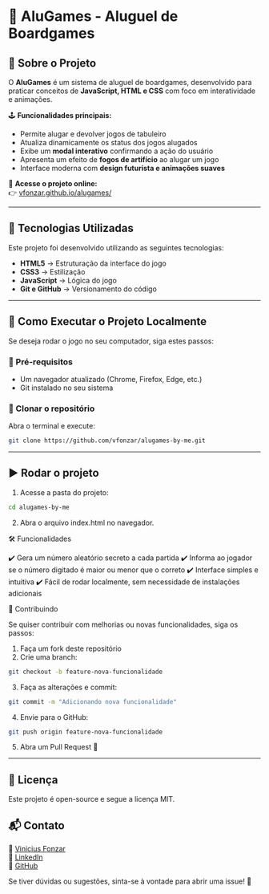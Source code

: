 # 🎲 AluGames - Aluguel de Boardgames

## 📖 Sobre o Projeto

O **AluGames** é um sistema de aluguel de boardgames, desenvolvido para praticar conceitos de **JavaScript, HTML e CSS** com foco em interatividade e animações.

🕹️ **Funcionalidades principais:**
- Permite alugar e devolver jogos de tabuleiro
- Atualiza dinamicamente os status dos jogos alugados
- Exibe um **modal interativo** confirmando a ação do usuário
- Apresenta um efeito de **fogos de artifício** ao alugar um jogo
- Interface moderna com **design futurista e animações suaves**

🔗 **Acesse o projeto online:**  
👉 [vfonzar.github.io/alugames/](https://vfonzar.github.io/alugames-by-me/)

---

## 🚀 Tecnologias Utilizadas

Este projeto foi desenvolvido utilizando as seguintes tecnologias:

- **HTML5** → Estruturação da interface do jogo  
- **CSS3** → Estilização 
- **JavaScript** → Lógica do jogo 
- **Git e GitHub** → Versionamento do código  

---

## 📂 Como Executar o Projeto Localmente

Se deseja rodar o jogo no seu computador, siga estes passos:

### 🔧 Pré-requisitos
- Um navegador atualizado (Chrome, Firefox, Edge, etc.)
- Git instalado no seu sistema

### 🔄 Clonar o repositório
Abra o terminal e execute:

```sh
git clone https://github.com/vfonzar/alugames-by-me.git
```

---

## ▶️ Rodar o projeto
1.	Acesse a pasta do projeto:

```sh
cd alugames-by-me
```

2.	Abra o arquivo index.html no navegador.

🛠️ Funcionalidades

✔️ Gera um número aleatório secreto a cada partida
✔️ Informa ao jogador se o número digitado é maior ou menor que o correto
✔️ Interface simples e intuitiva
✔️ Fácil de rodar localmente, sem necessidade de instalações adicionais

🤝 Contribuindo

Se quiser contribuir com melhorias ou novas funcionalidades, siga os passos:
1.	Faça um fork deste repositório
2.	Crie uma branch:
```sh
git checkout -b feature-nova-funcionalidade
```

3.	Faça as alterações e commit:
```sh
git commit -m "Adicionando nova funcionalidade"
```

4.	Envie para o GitHub:
```sh
git push origin feature-nova-funcionalidade
```

5.	Abra um Pull Request 🚀

---

## 📜 Licença

Este projeto é open-source e segue a licença MIT.

## 📬 Contato

📧 <a href="mailto:vfonzar@gmail.com?subject=Contato%20via%20GitHub" target="_blank">Vinicius Fonzar</a>  
💼 <a href="https://www.linkedin.com/in/vfonzar" target="_blank">LinkedIn</a>  
🐙 <a href="https://github.com/vfonzar" target="_blank">GitHub</a>  

Se tiver dúvidas ou sugestões, sinta-se à vontade para abrir uma issue! 🚀